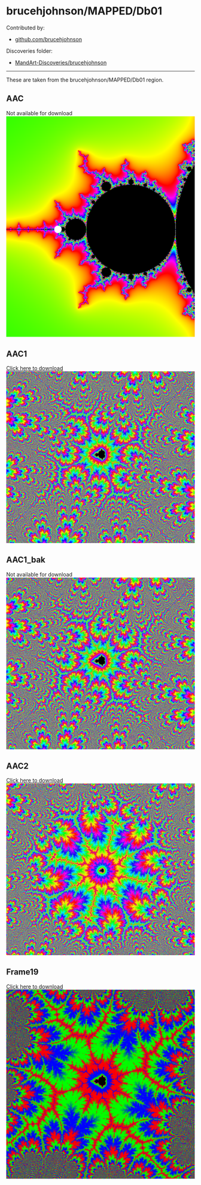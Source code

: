 # brucehjohnson/MAPPED/Db01

Contributed by:

- [github.com/brucehjohnson](https://github.com/brucehjohnson)

Discoveries folder:

- [MandArt-Discoveries/brucehjohnson](https://github.com/denisecase/MandArt-Discoveries/tree/main/brucehjohnson)

-----

These are taken from the brucehjohnson/MAPPED/Db01 region. 


## AAC

Not available for download
!["AAC"](AAC.png)


## AAC1

<a href="AAC1.mandart" download="AAC1.mandart">Click here to download</a><br>
!["AAC1"](AAC1.png)


## AAC1_bak

Not available for download
!["AAC1_bak"](AAC1_bak.png)


## AAC2

<a href="AAC2.mandart" download="AAC2.mandart">Click here to download</a><br>
!["AAC2"](AAC2.png)


## Frame19

<a href="Frame19.mandart" download="Frame19.mandart">Click here to download</a><br>
!["Frame19"](Frame19.png)

